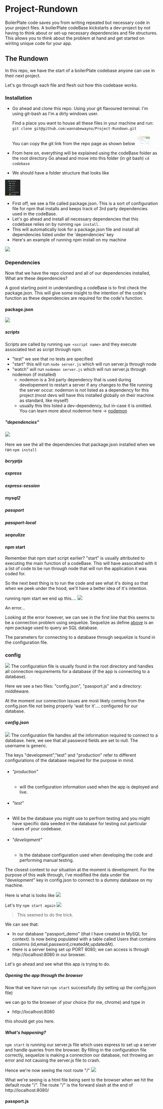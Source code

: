 # Project-Rundown
BoilerPlate code saves you from writing repeated but necessary code in your project files.
A boilerPlate codeBase kickstarts a dev-project by not having to think about or set-up necessary dependencies and file structures. This allows you to think about the problem at hand and get started on wiritng unique code for your app.

## The Rundown
In this repo, we have the start of a boilerPlate codebase anyone can use in their next project.

Let's go through each file and flesh out how this codebase works.

### Installation
* Go ahead and clone this repo. Using your git flavoured terminal.
    I'm using git-bash as I'm a dirty windows user.

    Find a place you want to house all these files in your machine and run:
    ``` git clone git@github.com:wannabewayno/Project-Rundown.git ```

    You can copy the git link from the repo page as shown below
    <img style="max-width:50px; text-align:center;" src="./images/git-clone.PNG"/>

* From here on, everything will be explained using the codeBase folder as the root directory
    Go ahead and move into this folder (in git bash) ``` cd codebase ```
* We should have a folder structure that looks like 
   
<img style="width:50px; text-align=center;" src="./images/folder-structure.PNG"/>

* First off, we see a file called package.json. This is a sort of configuration file for npm that installs and keeps track of 3rd party dependencies used in the codeBase.
* Let's go ahead and install all necessary dependencies that this codebase relies on by running
 ``` npm install ```.
* This will automatically look for a package.json file and install all dependencies listed under the 'dependencies' key 
* Here's an example of running npm install on my machine
  
<img src="./images/npm-install.PNG"/>

### Dependencies
Now that we have the repo cloned and all of our dependencies installed,
What are these dependencies?

A good starting point in understanding a codeBase is to first check the package.json. This will give some insight to the intention of the code's function as these dependencies are required for the code's function. 


#### package.json
<img src="./images/package-json.PNG"/>

##### scripts

Scripts are called by running ```npm <script name>``` and they execute associated text as script through npm.
  * "test" we see that no tests are specified
  * "start" this will run ```node server.js``` which will run server.js through node
  * "watch" will run ```nodemon server.js``` which will run server.js through nodemon (if installed)
    * nodemon is a 3rd party dependency that is used during developement to restart a server if any changes to the file running the server occur. nodemon is not listed as a dependency for this project (most devs will have this installed globally on their machine as standard, like myself)
    * usually this this listed a dev-dependency, but in-case it is omitted. You can learn more about nodemon here -> <a href="https://www.npmjs.com/package/nodemon">nodemon</a> 


##### "dependencies"
<img src="./images/dependencies.PNG"/> 

Here we see the all the dependencies that package.json installed when we ran ```npm install```

##### bcryptjs

##### express

##### express-session

##### mysql2

##### passport

##### passport-local

##### seqeulize

#### npm start
 Remember that npm start script earlier? "start" is usually attributed to executing the main function of a codeBase. This will have assocaited with it a list of code to be run through node that will run the application it was coded for. 

 So the next best thing is to run the code and see what it's doing so that when we peek under the hood, we'll have a better idea of it's intention.

 running npm start we end up this....
 <img src="./image/npm-start.PNG"/>

 An error...

 Looking at the error however, we can see in the first line that this seems to be a connection problem using sequelize. Sequelize as define <a href="/sequalize">above</a> is an npm package used to query an SQL database. 

 The parameters for connecting to a database through sequelize is found in the configuration file. 

 ### config 
 <img src="./images/config"/>
 The configuration file is usually found in the root directory and handles all connection requirements for a database (if the app is connecting to a database).

 Here we see a two files: "config.json", "passport.js" and a directory: middleware.

 At the moment our connection issues are most likely coming from the config.json file not being properly 'wait for it'.... configured for our database. 

 ##### config.json
 <img src="images/config-json"/>
 The configuration file handles all the information required to connect to a database.
 here, we see that all password fields are set to null.
 The username is generic.

 The keys "development","test" and "production" refer to different configurations of the database required for the purpose in mind.
 
* ###### "production" 
  * will the configuration information used when the app is deployed and live. 

* ###### "test"
 * Will be the database you might use to perfrom testing and you might have specific data seeded in the database for testing out particular cases of your codebase.

* ###### "development" 
  * Is the database configuration used when developing the code and performing manual testing.

The closest context to our situation at the moment is development. For the purpose of this walk through, i've modified the data under the "development" key in config.json to connect to a dummy database on my machine.

Here is what is looks like
<img src="./images/config-json-development"/>

Let's try ```npm start again```
<img src="./images/npm-start-working"/>

> This seemed to do the trick.

We can see that:
* In our database "passport_demo" (that I have created in MySQL for context). Is now being populated with a table called Users that contains columns (id,email,password,createdAt,updatedAt).
* there is a server being set up PORT 8080; we can access is through http://localhost:8080 in our browser.

Let's go ahead and see what this app is trying to do.

##### Opening the app through the browser

Now that we have run ```npm start``` successfully (by setting up the config.json file)

we can go to the browser of your choice (for me, chrome) and type in 
* http://localhost:8080

this should get you here.


##### What's happening?
```npm start``` is running our server.js file which uses express to set up a server and handle queries from the browser. 
By filling in the configuration file correctly, sequelize is making a connection our database, not throwing an error and not causing the server.js file to crash.

Hence we're now seeing the root route "/"
<img src="./images/route-default"/>

What we're seeing is a html file being sent to the browser when we hit the default route "/".
The route "/" is the forward slash at the end of http://localhost:8080/

#### passport.js









